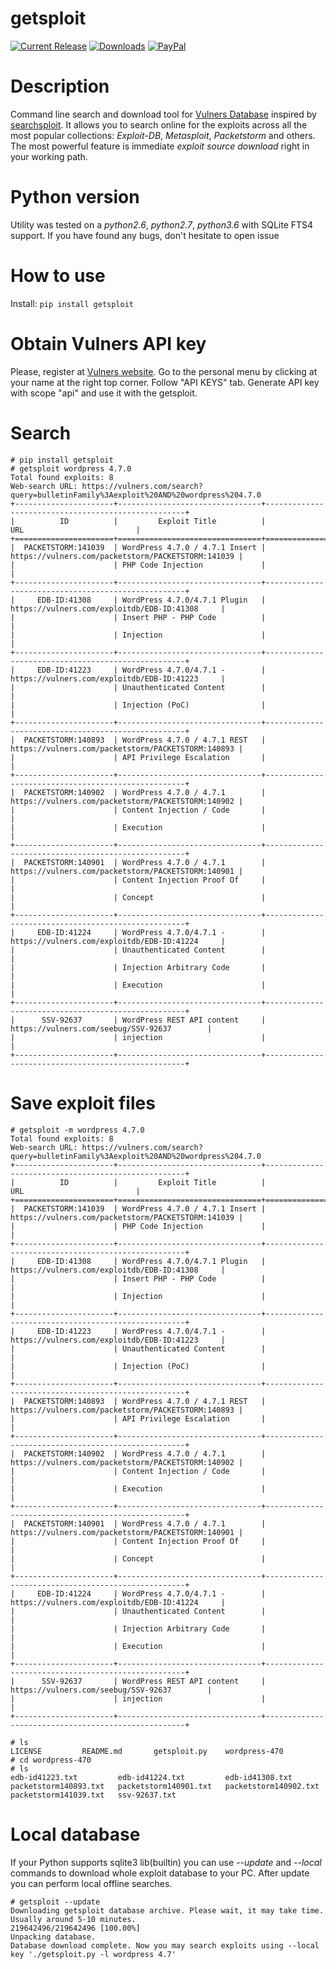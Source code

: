 # getsploit

[![Current Release](https://img.shields.io/github/release/vulnersCom/getsploit.svg "Current Release")](https://github.com/vulnersCom/getsploit/releases/latest)
[![Downloads](https://img.shields.io/github/downloads/vulnersCom/getsploit/total.svg "Downloads")](https://github.com/vulnersCom/getsploit/releases) [![PayPal](https://img.shields.io/badge/donate-PayPal-green.svg)](https://paypal.me/videns)

# Description
Command line search and download tool for [Vulners Database](https://vulners.com) inspired by [searchsploit](https://github.com/offensive-security/exploit-database/blob/master/searchsploit).
It allows you to search online for the exploits across all the most popular collections: *Exploit-DB*, *Metasploit*, *Packetstorm* and others.
The most powerful feature is immediate *exploit source download* right in your working path.

# Python version
Utility was tested on a *python2.6*, *python2.7*, *python3.6* with SQLite FTS4 support. If you have found any bugs, don't hesitate to open issue

# How to use

Install: `pip install getsploit`

# Obtain Vulners API key

Please, register at [Vulners website](https://vulners.com).
Go to the personal menu by clicking at your name at the right top corner.
Follow "API KEYS" tab.
Generate API key with scope "api" and use it with the getsploit.

# Search
```
# pip install getsploit
# getsploit wordpress 4.7.0
Total found exploits: 8
Web-search URL: https://vulners.com/search?query=bulletinFamily%3Aexploit%20AND%20wordpress%204.7.0
+----------------------+--------------------------------+----------------------------------------------------+
|          ID          |         Exploit Title          |                        URL                         |
+======================+================================+====================================================+
|  PACKETSTORM:141039  | WordPress 4.7.0 / 4.7.1 Insert | https://vulners.com/packetstorm/PACKETSTORM:141039 |
|                      | PHP Code Injection             |                                                    |
+----------------------+--------------------------------+----------------------------------------------------+
|     EDB-ID:41308     | WordPress 4.7.0/4.7.1 Plugin   |     https://vulners.com/exploitdb/EDB-ID:41308     |
|                      | Insert PHP - PHP Code          |                                                    |
|                      | Injection                      |                                                    |
+----------------------+--------------------------------+----------------------------------------------------+
|     EDB-ID:41223     | WordPress 4.7.0/4.7.1 -        |     https://vulners.com/exploitdb/EDB-ID:41223     |
|                      | Unauthenticated Content        |                                                    |
|                      | Injection (PoC)                |                                                    |
+----------------------+--------------------------------+----------------------------------------------------+
|  PACKETSTORM:140893  | WordPress 4.7.0 / 4.7.1 REST   | https://vulners.com/packetstorm/PACKETSTORM:140893 |
|                      | API Privilege Escalation       |                                                    |
+----------------------+--------------------------------+----------------------------------------------------+
|  PACKETSTORM:140902  | WordPress 4.7.0 / 4.7.1        | https://vulners.com/packetstorm/PACKETSTORM:140902 |
|                      | Content Injection / Code       |                                                    |
|                      | Execution                      |                                                    |
+----------------------+--------------------------------+----------------------------------------------------+
|  PACKETSTORM:140901  | WordPress 4.7.0 / 4.7.1        | https://vulners.com/packetstorm/PACKETSTORM:140901 |
|                      | Content Injection Proof Of     |                                                    |
|                      | Concept                        |                                                    |
+----------------------+--------------------------------+----------------------------------------------------+
|     EDB-ID:41224     | WordPress 4.7.0/4.7.1 -        |     https://vulners.com/exploitdb/EDB-ID:41224     |
|                      | Unauthenticated Content        |                                                    |
|                      | Injection Arbitrary Code       |                                                    |
|                      | Execution                      |                                                    |
+----------------------+--------------------------------+----------------------------------------------------+
|      SSV-92637       | WordPress REST API content     |        https://vulners.com/seebug/SSV-92637        |
|                      | injection                      |                                                    |
+----------------------+--------------------------------+----------------------------------------------------+
```

# Save exploit files
```
# getsploit -m wordpress 4.7.0
Total found exploits: 8
Web-search URL: https://vulners.com/search?query=bulletinFamily%3Aexploit%20AND%20wordpress%204.7.0
+----------------------+--------------------------------+----------------------------------------------------+
|          ID          |         Exploit Title          |                        URL                         |
+======================+================================+====================================================+
|  PACKETSTORM:141039  | WordPress 4.7.0 / 4.7.1 Insert | https://vulners.com/packetstorm/PACKETSTORM:141039 |
|                      | PHP Code Injection             |                                                    |
+----------------------+--------------------------------+----------------------------------------------------+
|     EDB-ID:41308     | WordPress 4.7.0/4.7.1 Plugin   |     https://vulners.com/exploitdb/EDB-ID:41308     |
|                      | Insert PHP - PHP Code          |                                                    |
|                      | Injection                      |                                                    |
+----------------------+--------------------------------+----------------------------------------------------+
|     EDB-ID:41223     | WordPress 4.7.0/4.7.1 -        |     https://vulners.com/exploitdb/EDB-ID:41223     |
|                      | Unauthenticated Content        |                                                    |
|                      | Injection (PoC)                |                                                    |
+----------------------+--------------------------------+----------------------------------------------------+
|  PACKETSTORM:140893  | WordPress 4.7.0 / 4.7.1 REST   | https://vulners.com/packetstorm/PACKETSTORM:140893 |
|                      | API Privilege Escalation       |                                                    |
+----------------------+--------------------------------+----------------------------------------------------+
|  PACKETSTORM:140902  | WordPress 4.7.0 / 4.7.1        | https://vulners.com/packetstorm/PACKETSTORM:140902 |
|                      | Content Injection / Code       |                                                    |
|                      | Execution                      |                                                    |
+----------------------+--------------------------------+----------------------------------------------------+
|  PACKETSTORM:140901  | WordPress 4.7.0 / 4.7.1        | https://vulners.com/packetstorm/PACKETSTORM:140901 |
|                      | Content Injection Proof Of     |                                                    |
|                      | Concept                        |                                                    |
+----------------------+--------------------------------+----------------------------------------------------+
|     EDB-ID:41224     | WordPress 4.7.0/4.7.1 -        |     https://vulners.com/exploitdb/EDB-ID:41224     |
|                      | Unauthenticated Content        |                                                    |
|                      | Injection Arbitrary Code       |                                                    |
|                      | Execution                      |                                                    |
+----------------------+--------------------------------+----------------------------------------------------+
|      SSV-92637       | WordPress REST API content     |        https://vulners.com/seebug/SSV-92637        |
|                      | injection                      |                                                    |
+----------------------+--------------------------------+----------------------------------------------------+

# ls
LICENSE         README.md       getsploit.py    wordpress-470
# cd wordpress-470
# ls
edb-id41223.txt         edb-id41224.txt         edb-id41308.txt         packetstorm140893.txt   packetstorm140901.txt   packetstorm140902.txt   packetstorm141039.txt   ssv-92637.txt
```

# Local database
If your Python supports sqlite3 lib(builtin) you can use *--update* and *--local* commands to download whole exploit database to your PC.
After update you can perform local offline searches.

```
# getsploit --update
Downloading getsploit database archive. Please wait, it may take time. Usually around 5-10 minutes.
219642496/219642496 [100.00%]
Unpacking database.
Database download complete. Now you may search exploits using --local key './getsploit.py -l wordpress 4.7'
```

